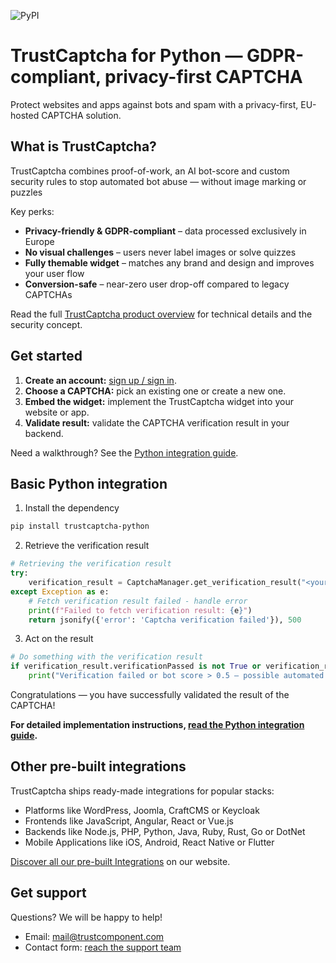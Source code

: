 ![PyPI](https://img.shields.io/pypi/v/trustcaptcha)

# TrustCaptcha for Python — GDPR-compliant, privacy-first CAPTCHA

Protect websites and apps against bots and spam with a privacy-first, EU-hosted CAPTCHA solution.


## What is TrustCaptcha?

TrustCaptcha combines proof-of-work, an AI bot-score and custom security rules to stop automated bot abuse — without image marking or puzzles

Key perks:
- **Privacy-friendly & GDPR-compliant** – data processed exclusively in Europe
- **No visual challenges** – users never label images or solve quizzes
- **Fully themable widget** – matches any brand and design and improves your user flow
- **Conversion-safe** – near-zero user drop-off compared to legacy CAPTCHAs

Read the full [TrustCaptcha product overview](https://www.trustcomponent.com/en/products/captcha) for technical details and the security concept.


## Get started

1. **Create an account:** [sign up / sign in](https://id.trustcomponent.com/en/signup).
2. **Choose a CAPTCHA:** pick an existing one or create a new one.
3. **Embed the widget:** implement the TrustCaptcha widget into your website or app.
4. **Validate result:** validate the CAPTCHA verification result in your backend.

Need a walkthrough? See the [Python integration guide](https://www.trustcomponent.com/en/products/captcha/integrations/python-captcha).


## Basic Python integration

1. Install the dependency
```bash
pip install trustcaptcha-python
```

2. Retrieve the verification result
```python
# Retrieving the verification result
try:
    verification_result = CaptchaManager.get_verification_result("<your_secret_key>", "<verification_token_from_your_client>")
except Exception as e:
    # Fetch verification result failed - handle error
    print(f"Failed to fetch verification result: {e}")
    return jsonify({'error': 'Captcha verification failed'}), 500

```

3. Act on the result
```python
# Do something with the verification result
if verification_result.verificationPassed is not True or verification_result.score > 0.5:
    print("Verification failed or bot score > 0.5 – possible automated request.")

```

Congratulations — you have successfully validated the result of the CAPTCHA!

**For detailed implementation instructions, [read the Python integration guide](https://www.trustcomponent.com/en/products/captcha/integrations/python-captcha).**


## Other pre-built integrations

TrustCaptcha ships ready-made integrations for popular stacks:
- Platforms like WordPress, Joomla, CraftCMS or Keycloak
- Frontends like JavaScript, Angular, React or Vue.js
- Backends like Node.js, PHP, Python, Java, Ruby, Rust, Go or DotNet
- Mobile Applications like iOS, Android, React Native or Flutter

[Discover all our pre-built Integrations](https://www.trustcomponent.com/en/products/captcha/integrations) on our website.


## Get support

Questions? We will be happy to help!
- Email: [mail@trustcomponent.com](mailto:mail@trustcomponent.com)
- Contact form: [reach the support team](https://www.trustcomponent.com/en/contact-us)
